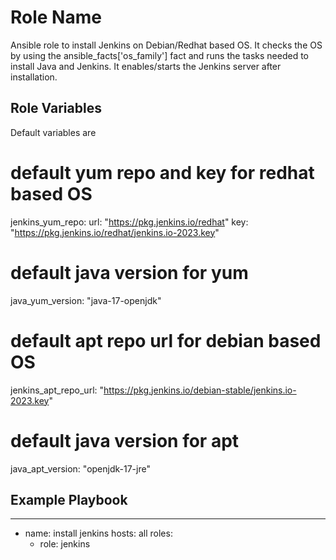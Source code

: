 Role Name
=========

Ansible role to install Jenkins on Debian/Redhat based OS. It checks the OS by using the ansible_facts['os_family'] fact and runs the tasks needed to install Java and Jenkins. It enables/starts the Jenkins server after installation.


Role Variables
--------------
Default variables are

# default yum repo and key for redhat based OS
jenkins_yum_repo:
  url: "https://pkg.jenkins.io/redhat"
  key: "https://pkg.jenkins.io/redhat/jenkins.io-2023.key"
# default java version for yum
java_yum_version: "java-17-openjdk"

# default apt repo url for debian based OS
jenkins_apt_repo_url: "https://pkg.jenkins.io/debian-stable/jenkins.io-2023.key"
# default java version for apt
java_apt_version: "openjdk-17-jre"

Example Playbook
----------------

---
- name: install jenkins
  hosts: all
  roles:
    - role: jenkins
